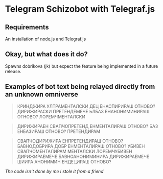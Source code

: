 # Telegram Schizobot with Telegraf.js

## Requirements
An installation of [node.js](https://nodejs.org) and [Telegraf.js](https://telegraf.js.org)

## Okay, but what does it do?
Spawns dobrikova (jk) but expect the feature being implemented in a future release.

## Examples of bot text being relayed directly from an unknown omniverse

> КРИНДЖИРА УЛТРАМЕНТАЛСКИ ДЕЦ ЕНАСПИРИРАШ ОТНОВО? ДИРИЖИРАСКИ ПРЕТЕНДЕМЕЧЕ ЬЛБАЗ ЕНАНОНИМИНИРАШ ОТНОВО? ЛОРЕМЧМЕНТАЛСКИ

> ДИРИЖИРАЕН  СВАПЧОПРЕТЕНД ЕНМЕНТАЛИРАШ ОТНОВО? БАЗ ЕНБАЗИРАШ ОТНОВО? ПРЕТЕНДИРАМ

> СВАПЧОДИРИЖИРА ЕНПРЕТЕНДИРАШ ОТНОВО? БАВНОДОБРИРА ДОБР ЕНМЕНТАЛИРАШ ОТНОВО? УБИВЕН  СВАПЧОМЕНТАЛИРАМ МЕНТАЛСКИ ЛОРЕМЧУБИВЕН  ДИРИЖИРАЕМЕЧЕ БАВНОАНОНИМИНИРА ДИРИЖИРАЕМЕЧЕ ШИИРА АНОНИМИН ЕНДЕЦИРАШ ОТНОВО?

_The code isn't done by me I stole it from a friend_
